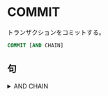 # COMMIT

トランザクションをコミットする。

```sql
COMMIT [AND CHAIN]
```

## 句

<details><summary>AND CHAIN</summary>

これをつけると、コミットした後、同じトランザクション特性で

新しくトランザクションを開始します。

```sql
AND CHAIN
```

</details>
